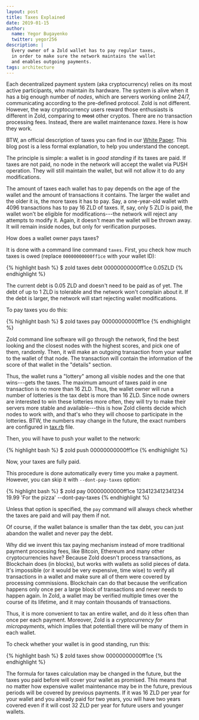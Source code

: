 ```yaml
---
layout: post
title: Taxes Explained
date: 2019-01-15
author:
  name: Yegor Bugayenko
  twitter: yegor256
description: |
  Every owner of a Zold wallet has to pay regular taxes,
  in order to make sure the network maintains the wallet
  and enables outgoing payments.
tags: architecture
---
```


Each decentralized payment system (aka cryptocurrency) relies on
its most active participants, who maintain its hardware. The system is alive
when it has a big enough number of _nodes_, which are servers working online
24/7, communicating according to the pre-defined protocol. Zold is not
different. However, the way cryptocurrency users reward those enthusiasts
is different in Zold, comparing to <del>most</del> other cryptos. There
are no transaction processing fees. Instead, there are wallet maintenance
_taxes_. Here is how they work.

<!--more-->

BTW, an official description of taxes you can find in our
[White Paper](https://papers.zold.io/wp.pdf). This blog post is a less
formal explanation, to help you understand the concept.

The principle is simple: a wallet is in _good standing_ if its taxes
are paid. If taxes are not paid, no node in the network will accept the
wallet via PUSH operation. They will still maintain the wallet, but will
not allow it to do any modifications.

The amount of taxes each wallet has to pay depends on the age of the wallet
and the amount of transactions it contains. The larger the wallet and the
older it is, the more taxes it has to pay. Say, a one-year-old
wallet with 4096 transactions has to pay 16 ZLD of taxes. If, say, only 5 ZLD
is paid, the wallet won't be eligible for modifications---the network
will reject any attempts to modify it. Again, it doesn't mean the wallet
will be thrown away. It will remain inside nodes, but only for verification
purposes.

How does a wallet owner pays taxes?

It is done with a command line command `taxes`. First, you check how much
taxes is owed (replace `00000000000ff1ce` with your wallet ID):

{% highlight bash %}
$ zold taxes debt 00000000000ff1ce
0.05ZLD
{% endhighlight %}

The current debt is 0.05 ZLD and doesn't need to be paid as of yet. The debt
of up to 1 ZLD is tolerable and the network won't complain about it. If the
debt is larger, the network will start rejecting wallet modifications.

To pay taxes you do this:

{% highlight bash %}
$ zold taxes pay 00000000000ff1ce
{% endhighlight %}

Zold command line software will go through the network, find the best looking
and the closest nodes with the highest scores, and pick one of them, randomly.
Then, it will make an outgoing transaction from your wallet to the wallet
of that node. The transaction will contain the information of the score
of that wallet in the "details" section.

Thus, the wallet runs a "lottery" among all visible nodes and the
one that wins---gets the taxes. The maximum amount of taxes paid in one
transaction is no more than 16 ZLD. Thus, the wallet owner will run a number
of lotteries is the tax debt is more than 16 ZLD.
Since node owners are interested to win these lotteries more often, they
will try to make their servers more stable and available---this is how
Zold clients decide which nodes to work with, and that's who they will choose
to participate in the lotteries.
BTW, the numbers may
change in the future, the exact numbers are configured in
[tax.rb](https://github.com/zold-io/zold/blob/master/lib/zold/tax.rb) file.

Then, you will have to push your wallet to the network:

{% highlight bash %}
$ zold push 00000000000ff1ce
{% endhighlight %}

Now, your taxes are fully paid.

This procedure is done automatically every time you make a payment. However,
you can skip it with `--dont-pay-taxes` option:

{% highlight bash %}
$ zold pay 00000000000ff1ce 1234123412341234 \
  19.99 'For the pizza' --dont-pay-taxes
{% endhighlight %}

Unless that option is specified, the `pay` command will always check whether
the taxes are paid and will pay them if not.

Of course, if the wallet balance is smaller than the tax debt, you can just
abandon the wallet and never pay the debt.

Why did we invent this tax paying mechanism instead of more traditional payment
processing fees, like Bitcoin, Ethereum and many other cryptocurrencies have?
Because Zold doesn't process transactions, as Blockchain does (in blocks), but
works with wallets as solid pieces of data. It's impossible (or it would be
very expensive, time wise) to verify all transactions in a wallet and make sure
all of them were covered by processing commissions. Blockchain can do that because
the verification happens only once per a large block of transactions and never
needs to happen again. In Zold, a wallet may be verified multiple times over
the course of its lifetime, and it may contain thousands of transactions.

Thus, it is more convenient to tax an entire wallet, and do it less often than
once per each payment. Moreover, Zold is a _cryptocurrency for micropayments_,
which implies that potentiall there will be many of them in each wallet.

To check whether your wallet is in good standing, run this:

{% highlight bash %}
$ zold taxes show 00000000000ff1ce
{% endhighlight %}

The formula for taxes calculation may be changed in the future, but the taxes
you paid before will cover your wallet as promised. This means that no matter
how expensive wallet maintenance may be in the future, previous periods will
be covered by previous payments. If it was 16 ZLD per year for your wallet
and you already paid for two years, you will have two years covered even if
it will cost 32 ZLD per year for future users and younger wallets.

